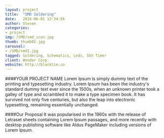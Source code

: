 ```yaml
---
layout: project
title:  "SMD Soldering"
date:   2016-06-01 12:34:56
author: Steven
categories:
- project
img: /SMD/smd_icon.jpg
thumb: thumb02.jpg
carousel:
- /SMD/smd1.jpg
tagged: Soldering, Schematics, Leds, 555 Timer
client: Wonder Corp.
website: http://blacktie.co
---
```

####YOUR PROJECT NAME
Lorem Ipsum is simply dummy text of the printing and typesetting industry. Lorem Ipsum has been the industry's standard dummy text ever since the 1500s, when an unknown printer took a galley of type and scrambled it to make a type specimen book. It has survived not only five centuries, but also the leap into electronic typesetting, remaining essentially unchanged.

####Our Proposal
It was popularised in the 1960s with the release of Letraset sheets containing Lorem Ipsum passages, and more recently with desktop publishing software like Aldus PageMaker including versions of Lorem Ipsum.
